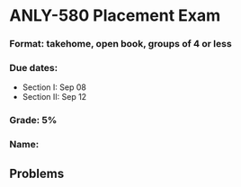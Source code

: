 # ANLY-580 Placement Exam

### Format: takehome, open book, groups of 4 or less

### Due dates: 
 - Section I: Sep 08
 - Section II: Sep 12

### Grade: 5%

### Name:

## Problems
